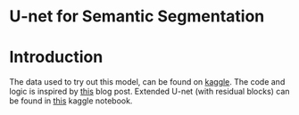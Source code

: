# U-net for Semantic Segmentation


# Introduction
The data used to try out this model, can be found on 
<a href="https://www.kaggle.com/c/tgs-salt-identification-challenge/data">kaggle</a>.
The code and logic is inspired by 
<a href="https://towardsdatascience.com/understanding-semantic-segmentation-with-unet-6be4f42d4b47">this</a> 
blog post. Extended U-net (with residual blocks) can be found in 
<a href="https://www.kaggle.com/shaojiaxin/u-net-with-simple-resnet-blocks-v2-new-loss">this</a> 
kaggle notebook.
